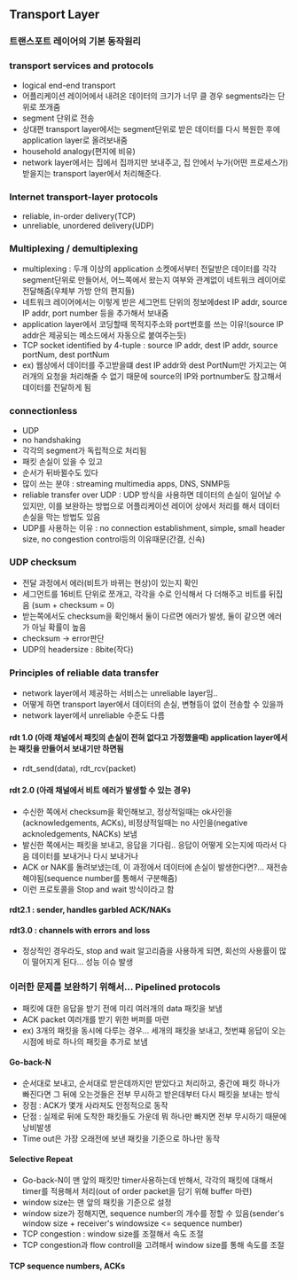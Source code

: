 ## Transport Layer

### 트랜스포트 레이어의 기본 동작원리

### transport services and protocols

- logical end-end transport
- 어플리케이션 레이어에서 내려온 데이터의 크기가 너무 클 경우 segments라는 단위로 쪼개줌
- segment 단위로 전송
- 상대편 transport layer에서는 segment단위로 받은 데이터를 다시 복원한 후에 application layer로 올려보내줌
- household analogy(편지에 비유)
- network layer에서는 집에서 집까지만 보내주고, 집 안에서 누가(어떤 프로세스가) 받을지는 transport layer에서 처리해준다.

### Internet transport-layer protocols

- reliable, in-order delivery(TCP)
- unreliable, unordered delivery(UDP)

### Multiplexing / demultiplexing

- multiplexing : 두개 이상의 application 소켓에서부터 전달받은 데이터를 각각 segment단위로 만들어서, 어느쪽에서 왔는지 여부와 관계없이 네트워크 레이어로 전달해줌(우체부 가방 안의 편지들)
- 네트워크 레이어에서는 이렇게 받은 세그먼트 단위의 정보에dest IP addr, source IP addr, port number 등을 추가해서 보내줌
- application layer에서 코딩할때 목적지주소와 port번호를 쓰는 이유!(source IP addr은 제공되는 메소드에서 자동으로 붙여주는듯)
- TCP socket identified by 4-tuple : source IP addr, dest IP addr, source portNum, dest portNum
- ex) 웹상에서 데이터를 주고받을떄 dest IP addr와 dest PortNum만 가지고는 여러개의 요청을 처리해줄 수 없기 때문에 source의 IP와 portnumber도 참고해서 데이터를 전달하게 됨

### connectionless

- UDP
- no handshaking
- 각각의 segment가 독립적으로 처리됨
- 패킷 손실이 있을 수 있고
- 순서가 뒤바뀔수도 있다
- 많이 쓰는 분야 : streaming multimedia apps, DNS, SNMP등
- reliable transfer over UDP : UDP 방식을 사용하면 데이터의 손실이 일어날 수 있지만, 이를 보완하는 방법으로 어플리케이션 레이어 상에서 처리를 해서 데이터 손실을 막는 방법도 있음
- UDP를 사용하는 이유 : no connection establishment, simple, small header size, no congestion control등의 이유때문(간결, 신속)

### UDP checksum

- 전달 과정에서 에러(비트가 바뀌는 현상)이 있는지 확인
- 세그먼트를 16비트 단위로 쪼개고, 각각을 수로 인식해서 다 더해주고 비트를 뒤집음 (sum + checksum = 0)
- 받는쪽에서도 checksum을 확인해서 둘이 다르면 에러가 발생, 둘이 같으면 에러가 아닐 확률이 높음
- checksum -> error판단 
- UDP의 headersize : 8bite(작다)

### Principles of reliable data transfer

- network layer에서 제공하는 서비스는 unreliable layer임..
- 어떻게 하면 transport layer에서 데이터의 손실, 변형등이 없이 전송할 수 있을까
- network layer에서 unreliable 수준도 다름

#### rdt 1.0 (아래 채널에서 패킷의 손실이 전혀 없다고 가정했을때) application layer에서는 패킷을 만들어서 보내기만 하면됨
- rdt_send(data), rdt_rcv(packet)

#### rdt 2.0 (아래 채널에서 비트 에러가 발생할 수 있는 경우)
- 수신한 쪽에서 checksum을 확인해보고, 정상적일때는 ok사인을(acknowledgements, ACKs), 비정상적일때는 no 사인을(negative acknoledgements, NACKs) 보냄
- 발신한 쪽에서는 패킷을 보내고, 응답을 기다림.. 응답이 어떻게 오는지에 따라서 다음 데이터를 보내거나 다시 보내거나
- ACK or NAK를 돌려보냈는데, 이 과정에서 데이터에 손실이 발생한다면?... 재전송해야됨(sequence number를 통해서 구분해줌)
- 이런 프로토콜을 Stop and wait 방식이라고 함

#### rdt2.1 : sender, handles garbled ACK/NAKs

#### rdt3.0 : channels with errors and loss

- 정상적인 경우라도, stop and wait 알고리즘을 사용하게 되면, 회선의 사용률이 많이 떨어지게 된다... 성능 이슈 발생

### 이러한 문제를 보완하기 위해서... Pipelined protocols

- 패킷에 대한 응답을 받기 전에 미리 여러개의 data 패킷을 보냄
- ACK packet 여러개를 받기 위한 버퍼를 마련
- ex) 3개의 패킷을 동시에 다루는 경우... 세개의 패킷을 보내고, 첫번쨰 응답이 오는 시점에 바로 하나의 패킷을 추가로 보냄

#### Go-back-N

- 순서대로 보내고, 순서대로 받은데까지만 받았다고 처리하고, 중간에 패킷 하나가 빠진다면 그 뒤에 오는것들은 전부 무시하고 받은데부터 다시 패킷을 보내는 방식
- 장점 : ACK가 몇개 사라져도 안정적으로 동작
- 단점 : 실제로 뒤에 도착한 패킷들도 가운데 뭐 하나만 빠지면 전부 무시하기 때문에 낭비발생 
- Time out은 가장 오래전에 보낸 패킷을 기준으로 하나만 동작


#### Selective Repeat

- Go-back-N이 맨 앞의 패킷만 timer사용하는데 반해서, 각각의 패킷에 대해서 timer를 적용해서 처리(out of order packet을 담기 위해 buffer 마련)
- window size는 맨 앞의 패킷을 기준으로 설정
- window size가 정해지면, sequence number의 개수를 정할 수 있음(sender's window size + receiver's windowsize <= sequence number)
- TCP congestion : window size를 조절해서 속도 조절
- TCP congestion과 flow controll을 고려해서 window size를 통해 속도를 조절

#### TCP sequence numbers, ACKs

